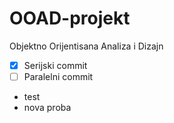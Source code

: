 # OOAD-projekt
Objektno Orijentisana Analiza i Dizajn

- [x] Serijski commit 
- [ ] Paralelni commit
- test
- nova proba

